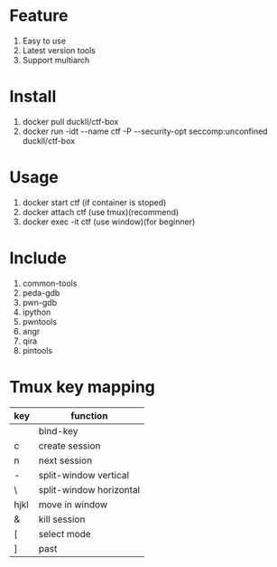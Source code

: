 # Feature

1. Easy to use
1. Latest version tools
1. Support multiarch

# Install

1. docker pull duckll/ctf-box
1. docker run -idt --name ctf -P --security-opt seccomp:unconfined duckll/ctf-box

# Usage
1. docker start ctf (if container is stoped)
1. docker attach ctf (use tmux)(recommend)
1. docker exec -it ctf (use window)(for beginner)

# Include

1. common-tools
1. peda-gdb
1. pwn-gdb
1. ipython
1. pwntools
1. angr
1. qira
1. pintools

# Tmux key mapping

|  key  |        function         |
|  ---  |           ---           |
| <C-u> |        bind-key         |
|   c   |     create session      |
|   n   |      next session       |
|   -   |  split-window vertical  |
|   \   | split-window horizontal |
| hjkl  |     move in window      |
|   &   |      kill session       |
|   [   |       select mode       |
|   ]   |          past           |
